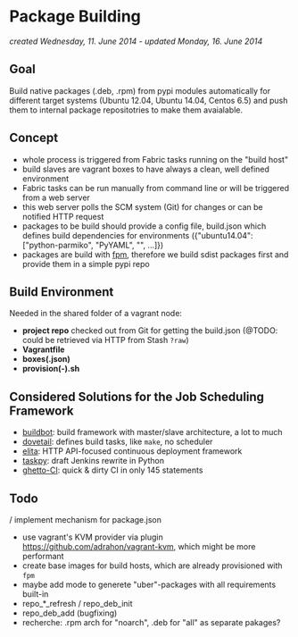 Package Building
================
*created Wednesday, 11. June 2014 - updated Monday, 16. June 2014*

## Goal

Build native packages (.deb, .rpm) from pypi modules automatically for different target systems (Ubuntu 12.04, Ubuntu 14.04, Centos 6.5) and push them to internal package repositotries to make them avaialable.

## Concept

- whole process is triggered from Fabric tasks running on the "build host"
- build slaves are vagrant boxes to have always a clean, well defined environment
- Fabric tasks can be run manually from command line or will be triggered from a web server
- this web server polls the SCM system (Git) for changes or can be notified HTTP request
- packages to be build should provide a config file, build.json which defines build dependencies for environments ({"ubuntu14.04": ["python-parmiko", "PyYAML", "", ...]})
- packages are build with [fpm](https://github.com/jordansissel/fpm), therefore we build sdist packages first and provide them in a simple pypi repo

## Build Environment
Needed in the shared folder of a vagrant node:

- **project repo** checked out from Git for getting the build.json (@TODO: could be retrieved via HTTP from Stash `?raw`)
- **Vagrantfile**
- **boxes(.json)**
- **provision(-<boxname>).sh**

## Considered Solutions for the Job Scheduling Framework

- [buildbot](http://buildbot.net/): build framework with master/slave architecture, a lot to much
- [dovetail](http://www.aviser.asia/dovetail/): defines build tasks, like `make`, no scheduler
- [elita](https://elita.io/): HTTP API-focused continuous deployment framework
- [taskpy](https://github.com/jakecoffman/taskpy): draft Jenkins rewrite in Python
- [ghetto-CI](http://miohtama.github.io/vvv/tools/ghetto.html): quick & dirty CI in only 145 statements

## Todo

/ implement mechanism for package.json
- use vagrant's KVM provider via plugin https://github.com/adrahon/vagrant-kvm, which might be more performant
- create base images for build hosts, which are already provisioned with `fpm`
- maybe add mode to generete "uber"-packages with all requirements built-in
- repo_*_refresh
/ repo_deb_init
- repo_deb_add (bugfixing)
- recherche: .rpm arch for "noarch", .deb for "all" as separate pakages?
